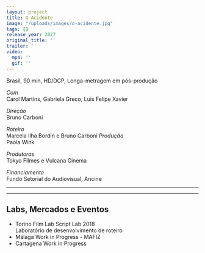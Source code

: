 ```yaml
---
layout: project
title: O Acidente
image: "/uploads/images/o-acidente.jpg"
tags: []
release_year: 2027
original_title: ''
trailer: ''
video:
  mp4: ''
  gif: ''
---
```


Brasil, 90 min, HD/DCP, Longa-metragem em pós-produção

_Com_  
Carol Martins, Gabriela Greco, Luis Felipe Xavier

_Direção_  
Bruno Carboni

_Roteiro_  
Marcela Ilha Bordin e Bruno Carboni
_Produção_  
Paola Wink

_Produtoras_  
Tokyo Filmes e Vulcana Cinema

_Financiamento_  
Fundo Setorial do Audiovisual, Ancine

***

***

## Labs, Mercados e Eventos

* Torino Film Lab Script Lab 2018  
  Laboratório de desenvolvimento de roteiro
* Málaga Work in Progress - MAFIZ
* Cartagena Work in Progress
